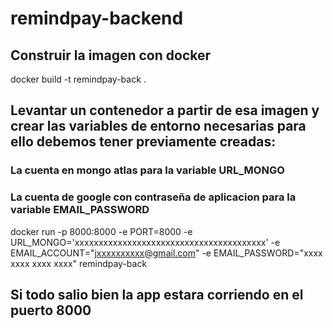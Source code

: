 # remindpay-backend

## Construir la imagen con docker
docker build -t remindpay-back .

## Levantar un contenedor a partir de esa imagen y crear las  variables de entorno necesarias para ello debemos tener previamente creadas: 
### La cuenta en mongo atlas para la variable URL_MONGO
### La cuenta de google con contraseña de aplicacion para la variable EMAIL_PASSWORD
docker run -p 8000:8000  -e PORT=8000 -e URL_MONGO='xxxxxxxxxxxxxxxxxxxxxxxxxxxxxxxxxxxxxxxx' -e EMAIL_ACCOUNT="jxxxxxxxxxx@gmail.com" -e EMAIL_PASSWORD="xxxx xxxx xxxx xxxx"  remindpay-back 

## Si todo salio bien la app estara corriendo en el puerto 8000